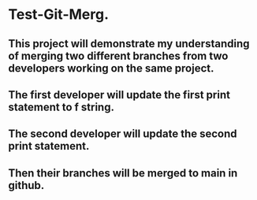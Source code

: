 # Test-Git-Merg.
## This project will demonstrate my understanding of merging two different branches from two developers working on the same project.
## The first developer will update the first print statement to f string.
## The second developer will update the second print statement.
## Then their branches will be merged to main in github.
##
